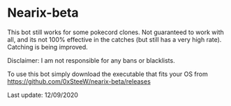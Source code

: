 # Nearix-beta

This bot still works for some pokecord clones. Not guaranteed to work with all, and its not 100% effective in the catches (but still has a very high rate). Catching is being improved.

Disclaimer: I am not responsible for any bans or blacklists.

To use this bot simply download the executable that fits your OS from https://github.com/0xSteeW/nearix-beta/releases

Last update: 12/09/2020
